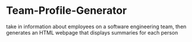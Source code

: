 # Team-Profile-Generator
take in information about employees on a software engineering team, then generates an HTML webpage that displays summaries for each person
